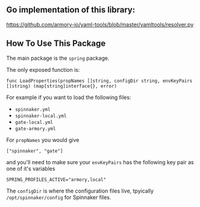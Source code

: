 ## Go implementation of this library:

https://github.com/armory-io/yaml-tools/blob/master/yamltools/resolver.py


## How To Use This Package

The main package is the `spring` package.

The only exposed function is:

```
func LoadProperties(propNames []string, configDir string, envKeyPairs []string) (map[string]interface{}, error)
```


For example if you want to load the following files:

* `spinnaker.yml`
* `spinnaker-local.yml`
* `gate-local.yml`
* `gate-armory.yml`

For `propNames` you would give

```
["spinnaker", "gate"]
```

and you'll need to make sure your `envKeyPairs` has the following key pair as one of it's
variables
```
SPRING_PROFILES_ACTIVE="armory,local"
```

The `configDir` is where the configuration files live, tpyically `/opt/spinnaker/config` for Spinnaker files.
